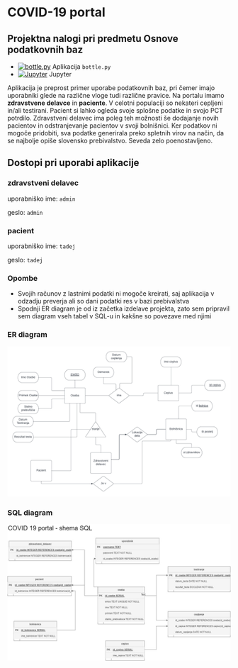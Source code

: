 # COVID-19 portal
## Projektna nalogi pri predmetu Osnove podatkovnih baz

* [![bottle.py](https://mybinder.org/badge_logo.svg)](https://mybinder.org/v2/gh/BlackPhoenixSlo/projektna-naloga-Covid-19/main?urlpath=proxy/8080/) Aplikacija `bottle.py`
* [![Jupyter](https://mybinder.org/badge_logo.svg)](https://mybinder.org/v2/gh/BlackPhoenixSlo/projektna-naloga-Covid-19/main) Jupyter

Aplikacija je preprost primer uporabe podatkovnih baz, pri čemer imajo uporabniki glede na različne vloge tudi različne pravice. Na portalu imamo **zdravstvene delavce** in **paciente**. V celotni populaciji so nekateri cepljeni in/ali testirani.
Pacient si lahko ogleda svoje splošne podatke in svojo PCT potrdilo. Zdravstveni delavec ima poleg teh možnosti še dodajanje novih pacientov in odstranjevanje pacientov v svoji bolnišnici.
Ker podatkov ni mogoče pridobiti, sva podatke generirala preko spletnih virov na način, da se najbolje opiše slovensko prebivalstvo. Seveda zelo poenostavljeno.

## Dostopi pri uporabi aplikacije

### zdravstveni delavec
uporabniško ime: `admin`

geslo: `admin`

### pacient
uporabniško ime: `tadej`

geslo: `tadej`


### Opombe
 - Svojih računov z lastnimi podatki ni mogoče kreirati, saj aplikacija v odzadju preverja ali so dani podatki res v bazi prebivalstva
 - Spodnji ER diagram je od iz začetka izdelave projekta, zato sem pripravil sem diagram vseh tabel v SQL-u in kakšne so povezave med njimi

### ER diagram
![ER DIAGRAM](ER_diagram.png)


### SQL diagram
![SQL DIAGRAM](SQL_diagram.jpg)


